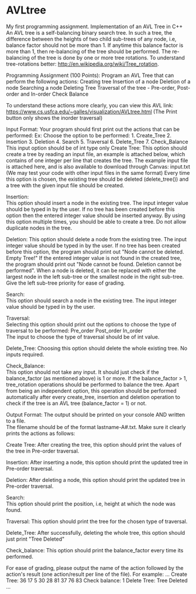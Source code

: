 # AVLtree
My first programming assignment. Implementation of an AVL Tree in C++
An AVL tree is a self-balancing binary search tree.
In such a tree, the difference between the heights of two child sub-trees of any node, i.e, balance factor should not be more than 1.
If anytime this balance factor is more than 1, then re-balancing of the tree should be performed.
The re-balancing of the tree is done by one or more tree rotations. To understand tree-rotations better: http://en.wikipedia.org/wiki/Tree_rotation.

   Programming Assignment (100 Points): Program an AVL Tree that can perform the following actions:
        Creating tree
        Insertion of a node
        Deletion of a node
        Searching a node
        Deleting Tree
        Traversal of the tree - Pre-order, Post-order and In-order
        Check Balance

   To understand these actions more clearly, you can view this AVL link: https://www.cs.usfca.edu/~galles/visualization/AVLtree.html (The Print button only shows the inorder traversal)

   Input Format: Your program should first print out the actions that can be performed:
   Ex: Choose the option to be performed:
                   1. Create_Tree
                   2. Insertion
                   3. Deletion
                   4. Search
                   5. Traversal
                   6. Delete_Tree
                   7. Check_Balance
    This input option should be of int type only
        Create Tree:
        This option should create a tree by reading an input file, an example is attached below, which contains of one integer per line that creates the tree.
        The example input file is attached here, and is also available to download through Canvas: input.txt (We may test your code with other input files in the same format)
        Every time this option is chosen, the existing tree should be deleted (delete_tree()) and a tree with the given input file should be created.
        
  Insertion:           
   This option should insert a node in the existing tree. The input integer value should be typed in by the user.
   If no tree has been created before this option then the entered integer value should be inserted anyway.
   By using this option multiple times, you should be able to create a tree. Do not allow duplicate nodes in the tree.
        
  Deletion:
  This option should delete a node from the existing tree. The input integer value should be typed in by the user.
  If no tree has been created before this option, the program should print out "Node cannot be deleted. Empty Tree!"
  If the entered integer value is not found in the created tree, the program should print out "Node cannot be found.
  Deletion cannot be performed". When a node is deleted, it can be replaced with either the largest node in the left sub-tree or the smallest node in the right sub-tree. Give the left sub-tree priority for ease of grading.
        
  Search:        
  This option should search a node in the existing tree. The input integer value should be typed in by the user.
        
  Traversal:        
  Selecting this option should print out the options to choose the type of traversal to be performed:
            Pre_order
            Post_order
            In_order            
  The input to choose the type of traversal should be of int value.
  
  Delete_Tree:
  Choosing this option should delete the whole existing tree. No inputs required.
        
  Check_Balance:        
  This option should not take any input. It should just check if the balance_factor (as mentioned above) is 1 or more.
  If the balance_factor > 1, tree_rotation operations should be performed to balance the tree.
  Apart from being an independent option, this operation should be performed automatically after every create_tree,
  insertion and deletion operation to check if the tree is an AVL tree (balance_factor = 1) or not.
        
   Output Format: The output should be printed on your console AND written to a file.  
   The filename should be of the format lastname-A#.txt. Make sure it clearly prints the actions as follows:
    
   Create Tree:
   After creating the tree, this option should print the values of the tree in Pre-order traversal.
        
   Insertion:
   After inserting a node, this option should print the updated tree in Pre-order traversal.
        
   Deletion:
   After deleting a node, this option should print the updated tree in Pre-order traversal.
        
   Search:        
   This option should print the position, i.e, height at which the node was found.
        
   Traversal:
   This option should print the tree for the chosen type of traversal.
        
   Delete_Tree:
   After successfully, deleting the whole tree, this option should just print "Tree Deleted"
        
   Check_balance:
   This option should print the balance_factor every time its performed.
        
   For ease of grading, please output the name of the action followed by the action's result
   (one action/result per line of the file). For example:
    ...
    Create Tree: 36 17 5 30 28 81 37 76 83
    Check balance: 1
    Delete Tree: Tree Deleted
    ...
       

